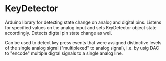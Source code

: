 KeyDetector
===========

Arduino library for detecting state change on analog and digital pins. Listens for specified values on the analog input and sets KeyDetector object state accordingly. Detects digital pin state change as well.

Can be used to detect key press events that were assigned distinctive levels of the single analog signal ("multiplexed" to analog signal), i.e. by usig DAC to "encode" multiple digital signals to a single analog line.